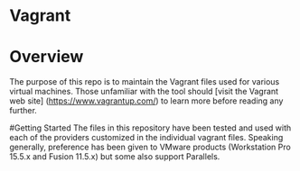 # Vagrant

# Overview
The purpose of this repo is to maintain the Vagrant files used for various 
virtual machines. Those unfamiliar with the tool should [visit the Vagrant web site]
(https://www.vagrantup.com/) to learn more before reading any further.

#Getting Started
The files in this repository have been tested and used with each of the providers
customized in the individual vagrant files. Speaking generally, preference has been
given to VMware products (Workstation Pro 15.5.x and Fusion 11.5.x) but some also
support Parallels.
